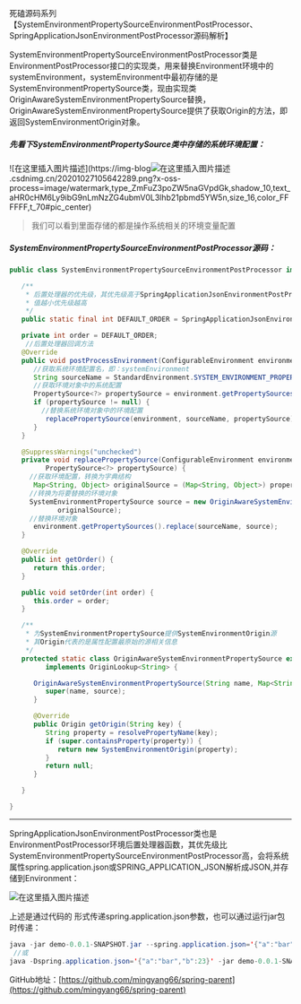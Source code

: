 死磕源码系列【SystemEnvironmentPropertySourceEnvironmentPostProcessor、SpringApplicationJsonEnvironmentPostProcessor源码解析】

>
SystemEnvironmentPropertySourceEnvironmentPostProcessor类是EnvironmentPostProcessor接口的实现类，用来替换Environment环境中的systemEnvironment，systemEnvironment中最初存储的是SystemEnvironmentPropertySource类，现由实现类OriginAwareSystemEnvironmentPropertySource替换，OriginAwareSystemEnvironmentPropertySource提供了获取Origin的方法，即返回SystemEnvironmentOrigin对象。

##### 先看下SystemEnvironmentPropertySource类中存储的系统环境配置：

![在这里插入图片描述](https://img-blog![在这里插入图片描述](https://img-blog.csdnimg.cn/20201027105645530.png?x-oss-process=image/watermark,type_ZmFuZ3poZW5naGVpdGk,shadow_10,text_aHR0cHM6Ly9ibG9nLmNzZG4ubmV0L3lhb21pbmd5YW5n,size_16,color_FFFFFF,t_70#pic_center)
.csdnimg.cn/20201027105642289.png?x-oss-process=image/watermark,type_ZmFuZ3poZW5naGVpdGk,shadow_10,text_aHR0cHM6Ly9ibG9nLmNzZG4ubmV0L3lhb21pbmd5YW5n,size_16,color_FFFFFF,t_70#pic_center)

> 我们可以看到里面存储的都是操作系统相关的环境变量配置

##### SystemEnvironmentPropertySourceEnvironmentPostProcessor源码：

```java
public class SystemEnvironmentPropertySourceEnvironmentPostProcessor implements EnvironmentPostProcessor, Ordered {

   /**
    * 后置处理器的优先级，其优先级高于SpringApplicationJsonEnvironmentPostProcessor
    * 值越小优先级越高
    */
   public static final int DEFAULT_ORDER = SpringApplicationJsonEnvironmentPostProcessor.DEFAULT_ORDER - 1;

   private int order = DEFAULT_ORDER;
	//后置处理器回调方法
   @Override
   public void postProcessEnvironment(ConfigurableEnvironment environment, SpringApplication application) {
      //获取系统环境配置名，即：systemEnvironment
      String sourceName = StandardEnvironment.SYSTEM_ENVIRONMENT_PROPERTY_SOURCE_NAME;
      //获取环境对象中的系统配置
      PropertySource<?> propertySource = environment.getPropertySources().get(sourceName);
      if (propertySource != null) {
        //替换系统环境对象中的环境配置
         replacePropertySource(environment, sourceName, propertySource);
      }
   }

   @SuppressWarnings("unchecked")
   private void replacePropertySource(ConfigurableEnvironment environment, String sourceName,
         PropertySource<?> propertySource) {
     //获取环境配置，转换为字典结构
      Map<String, Object> originalSource = (Map<String, Object>) propertySource.getSource();
     //转换为将要替换的环境对象 
     SystemEnvironmentPropertySource source = new OriginAwareSystemEnvironmentPropertySource(sourceName,
            originalSource);
     //替换环境对象
      environment.getPropertySources().replace(sourceName, source);
   }

   @Override
   public int getOrder() {
      return this.order;
   }

   public void setOrder(int order) {
      this.order = order;
   }

   /**
    * 为SystemEnvironmentPropertySource提供SystemEnvironmentOrigin源
    * 其Origin代表的是属性配置最原始的源相关信息
    */
   protected static class OriginAwareSystemEnvironmentPropertySource extends SystemEnvironmentPropertySource
         implements OriginLookup<String> {

      OriginAwareSystemEnvironmentPropertySource(String name, Map<String, Object> source) {
         super(name, source);
      }

      @Override
      public Origin getOrigin(String key) {
         String property = resolvePropertyName(key);
         if (super.containsProperty(property)) {
            return new SystemEnvironmentOrigin(property);
         }
         return null;
      }

   }

}
```

------

SpringApplicationJsonEnvironmentPostProcessor类也是EnvironmentPostProcessor环境后置处理器函数，其优先级比SystemEnvironmentPropertySourceEnvironmentPostProcessor高，会将系统属性spring.application.json或SPRING_APPLICATION_JSON解析成JSON,并存储到Environment：

![在这里插入图片描述](https://img-blog.csdnimg.cn/20201027112251129.png?x-oss-process=image/watermark,type_ZmFuZ3poZW5naGVpdGk,shadow_10,text_aHR0cHM6Ly9ibG9nLmNzZG4ubmV0L3lhb21pbmd5YW5n,size_16,color_FFFFFF,t_70#pic_center)

上述是通过代码的 形式传递spring.application.json参数，也可以通过运行jar包时传递：

```java
java -jar demo-0.0.1-SNAPSHOT.jar --spring.application.json='{"a":"bar","b":23}'
 //或
java -Dspring.application.json='{"a":"bar","b":23}' -jar demo-0.0.1-SNAPSHOT.jar
```

GitHub地址：[https://github.com/mingyang66/spring-parent](https://github.com/mingyang66/spring-parent)

